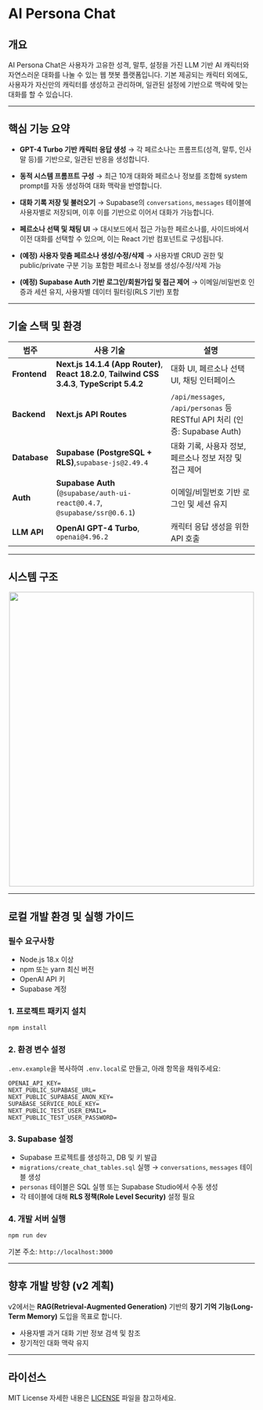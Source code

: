 # AI Persona Chat

## 개요

AI Persona Chat은 사용자가 고유한 성격, 말투, 설정을 가진 LLM 기반 AI 캐릭터와 자연스러운 대화를 나눌 수 있는 웹 챗봇 플랫폼입니다.
기본 제공되는 캐릭터 외에도, 사용자가 자신만의 캐릭터를 생성하고 관리하며, 일관된 설정에 기반으로 맥락에 맞는 대화를 할 수 있습니다.

---

## 핵심 기능 요약

- **GPT-4 Turbo 기반 캐릭터 응답 생성**
  → 각 페르소나는 프롬프트(성격, 말투, 인사말 등)를 기반으로, 일관된 반응을 생성합니다.

- **동적 시스템 프롬프트 구성**
  → 최근 10개 대화와 페르소나 정보를 조합해 system prompt를 자동 생성하여 대화 맥락을 반영합니다.

- **대화 기록 저장 및 불러오기**
  → Supabase의 `conversations`, `messages` 테이블에 사용자별로 저장되며, 이후 이를 기반으로 이어서 대화가 가능합니다.

- **페르소나 선택 및 채팅 UI**
  → 대시보드에서 접근 가능한 페르소나를, 사이드바에서 이전 대화를 선택할 수 있으며, 이는 React 기반 컴포넌트로 구성됩니다.

- **(예정) 사용자 맞춤 페르소나 생성/수정/삭제**
  → 사용자별 CRUD 권한 및 public/private 구분 기능 포함한 페르소나 정보를 생성/수정/삭제 가능

- **(예정) Supabase Auth 기반 로그인/회원가입 및 접근 제어**
  → 이메일/비밀번호 인증과 세션 유지, 사용자별 데이터 필터링(RLS 기반) 포함

---

## 기술 스택 및 환경

| 범주         | 사용 기술                                                                                       | 설명                                                                       |
| ------------ | ----------------------------------------------------------------------------------------------- | -------------------------------------------------------------------------- |
| **Frontend** | **Next.js 14.1.4 (App Router)**, **React 18.2.0**, **Tailwind CSS 3.4.3**, **TypeScript 5.4.2** | 대화 UI, 페르소나 선택 UI, 채팅 인터페이스                                 |
| **Backend**  | **Next.js API Routes**                                                                          | `/api/messages`, `/api/personas` 등 RESTful API 처리 (인증: Supabase Auth) |
| **Database** | **Supabase (PostgreSQL + RLS)**,`supabase-js@2.49.4`                                            | 대화 기록, 사용자 정보, 페르소나 정보 저장 및 접근 제어                    |
| **Auth**     | **Supabase Auth** (`@supabase/auth-ui-react@0.4.7`, `@supabase/ssr@0.6.1`)                      | 이메일/비밀번호 기반 로그인 및 세션 유지                                   |
| **LLM API**  | **OpenAI GPT-4 Turbo**, `openai@4.96.2`                                                         | 캐릭터 응답 생성을 위한 API 호출                                           |

---

## 시스템 구조

<p align="center">
  <img src="https://github.com/user-attachments/assets/e9732b4b-e1ee-40e2-b0dc-7e58c2de5e07"  width="500" height="600"></img><br/>
  </p>

---

## 로컬 개발 환경 및 실행 가이드

### 필수 요구사항

- Node.js 18.x 이상
- npm 또는 yarn 최신 버전
- OpenAI API 키
- Supabase 계정

### 1. 프로젝트 패키지 설치

```bash
npm install
```

### 2. 환경 변수 설정

`.env.example`을 복사하여 `.env.local`로 만들고, 아래 항목을 채워주세요:

```env
OPENAI_API_KEY=
NEXT_PUBLIC_SUPABASE_URL=
NEXT_PUBLIC_SUPABASE_ANON_KEY=
SUPABASE_SERVICE_ROLE_KEY=
NEXT_PUBLIC_TEST_USER_EMAIL=
NEXT_PUBLIC_TEST_USER_PASSWORD=
```

### 3. Supabase 설정

- Supabase 프로젝트를 생성하고, DB 및 키 발급
- `migrations/create_chat_tables.sql` 실행 → `conversations`, `messages` 테이블 생성
- `personas` 테이블은 SQL 실행 또는 Supabase Studio에서 수동 생성
- 각 테이블에 대해 **RLS 정책(Role Level Security)** 설정 필요

### 4. 개발 서버 실행

```bash
npm run dev
```

기본 주소: `http://localhost:3000`

---

## 향후 개발 방향 (v2 계획)

v2에서는 **RAG(Retrieval-Augmented Generation)** 기반의 **장기 기억 기능(Long-Term Memory)** 도입을 목표로 합니다.

- 사용자별 과거 대화 기반 정보 검색 및 참조
- 장기적인 대화 맥락 유지

---

## 라이선스

MIT License
자세한 내용은 [LICENSE](./LICENSE) 파일을 참고하세요.
